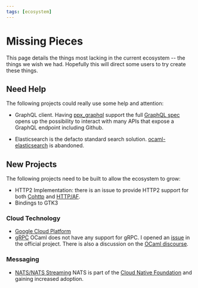 ```yaml
---
tags: [ecosystem]
---
```


# Missing Pieces

This page details the things most lacking in the current ecosystem -- the
things we wish we had.  Hopefully this will direct some users to try create
these things.


## Need Help

The following projects could really use some help and attention:

- GraphQL client. Having [ppx_graphql](https://github.com/andreas/ppx_graphql)
  support the full [GraphQL spec](http://facebook.github.io/graphql/June2018/)
  opens up the possibility to interact with many APIs that expose a GraphQL
  endpoint including Github. 

- Elasticsearch is the defacto standard search solution.
  [ocaml-elasticsearch](https://github.com/skydeck/ocaml-elasticsearch) is
  abandoned.


## New Projects

The following projects need to be built to allow the ecosystem to grow:

- HTTP2 Implementation: there is an issue to provide HTTP2 support for both
  [Cohttp](https://github.com/mirage/ocaml-cohttp/issues/272) and
  [HTTP/AF](https://github.com/inhabitedtype/httpaf/issues/51).
- Bindings to GTK3


### Cloud Technology

- [Google Cloud Platform](https://cloud.google.com/apis/) 
- [gRPC](https://grpc.io/) OCaml does not have any support for gRPC. I opened
  an [issue](https://github.com/grpc/grpc/issues/14251) in the official
  project. There is also a discussion on the [OCaml
  discourse](https://discuss.ocaml.org/t/grpc-implementation-in-ocaml/1624).


### Messaging 

- [NATS/NATS Streaming](https://nats.io/) NATS is part of the [Cloud Native
  Foundation](https://www.cncf.io/) and gaining increased adoption. 
